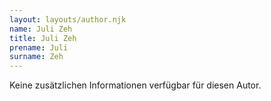 ```yaml
---
layout: layouts/author.njk
name: Juli Zeh
title: Juli Zeh
prename: Juli
surname: Zeh
---
```

Keine zusätzlichen Informationen verfügbar für diesen Autor.
